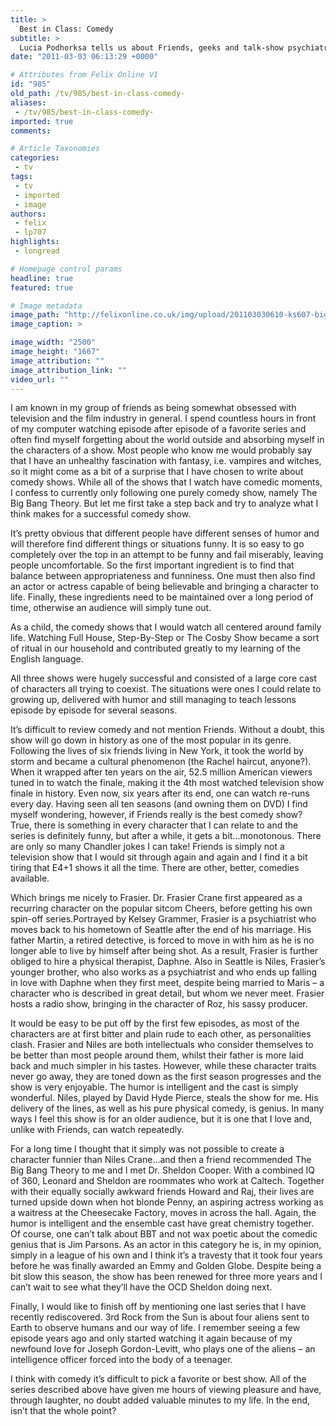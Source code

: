 ```yaml
---
title: >
  Best in Class: Comedy
subtitle: >
  Lucia Podhorksa tells us about Friends, geeks and talk-show psychiatrists
date: "2011-03-03 06:13:29 +0000"

# Attributes from Felix Online V1
id: "985"
old_path: /tv/985/best-in-class-comedy-
aliases:
 - /tv/985/best-in-class-comedy-
imported: true
comments:

# Article Taxonomies
categories:
 - tv
tags:
 - tv
 - imported
 - image
authors:
 - felix
 - lp707
highlights:
 - longread

# Homepage control params
headline: true
featured: true

# Image metadata
image_path: "http://felixonline.co.uk/img/upload/201103030610-ks607-bigbangt.jpg"
image_caption: >

image_width: "2500"
image_height: "1667"
image_attribution: ""
image_attribution_link: ""
video_url: ""
---
```


I am known in my group of friends as being somewhat obsessed with television and the film industry in general. I spend countless hours in front of my computer watching episode after episode of a favorite series and often find myself forgetting about the world outside and absorbing myself in the characters of a show. Most people who know me would probably say that I have an unhealthy fascination with fantasy, i.e. vampires and witches, so it might come as a bit of a surprise that I have chosen to write about comedy shows. While all of the shows that I watch have comedic moments, I confess to currently only following one purely comedy show, namely The Big Bang Theory. But let me first take a step back and try to analyze what I think makes for a successful comedy show.

It’s pretty obvious that different people have different senses of humor and will therefore find different things or situations funny. It is so easy to go completely over the top in an attempt to be funny and fail miserably, leaving people uncomfortable. So the first important ingredient is to find that balance between appropriateness and funniness. One must then also find an actor or actress capable of being believable and bringing a character to life. Finally, these ingredients need to be maintained over a long period of time, otherwise an audience will simply tune out.

As a child, the comedy shows that I would watch all centered around family life. Watching Full House, Step-By-Step or The Cosby Show became a sort of ritual in our household and contributed greatly to my learning of the English language.

All three shows were hugely successful and consisted of a large core cast of characters all trying to coexist. The situations were ones I could relate to growing up, delivered with humor and still managing to teach lessons episode by episode for several seasons.

It’s difficult to review comedy and not mention Friends. Without a doubt, this show will go down in history as one of the most popular in its genre. Following the lives of six friends living in New York, it took the world by storm and became a cultural phenomenon (the Rachel haircut, anyone?). When it wrapped after ten years on the air, 52.5 million American viewers tuned in to watch the finale, making it the 4th most watched television show finale in history. Even now, six years after its end, one can watch re-runs every day. Having seen all ten seasons (and owning them on DVD) I find myself wondering, however, if Friends really is the best comedy show? True, there is something in every character that I can relate to and the series is definitely funny, but after a while, it gets a bit…monotonous. There are only so many Chandler jokes I can take! Friends is simply not a television show that I would sit through again and again and I find it a bit tiring that E4+1 shows it all the time. There are other, better, comedies available.

Which brings me nicely to Frasier. Dr. Frasier Crane first appeared as a recurring character on the popular sitcom Cheers, before getting his own spin-off series.Portrayed by Kelsey Grammer, Frasier is a psychiatrist who moves back to his hometown of Seattle after the end of his marriage. His father Martin, a retired detective, is forced to move in with him as he is no longer able to live by himself after being shot. As a result, Frasier is further obliged to hire a physical therapist, Daphne. Also in Seattle is Niles, Frasier’s younger brother, who also works as a psychiatrist and who ends up falling in love with Daphne when they first meet, despite being married to Maris – a character who is described in great detail, but whom we never meet. Frasier hosts a radio show, bringing in the character of Roz, his sassy producer.

It would be easy to be put off by the first few episodes, as most of the characters are at first bitter and plain rude to each other, as personalities clash. Frasier and Niles are both intellectuals who consider themselves to be better than most people around them, whilst their father is more laid back and much simpler in his tastes. However, while these character traits never go away, they are toned down as the first season progresses and the show is very enjoyable. The humor is intelligent and the cast is simply wonderful. Niles, played by David Hyde Pierce, steals the show for me. His delivery of the lines, as well as his pure physical comedy, is genius. In many ways I feel this show is for an older audience, but it is one that I love and, unlike with Friends, can watch repeatedly.

For a long time I thought that it simply was not possible to create a character funnier than Niles Crane…and then a friend recommended The Big Bang Theory to me and I met Dr. Sheldon Cooper. With a combined IQ of 360, Leonard and Sheldon are roommates who work at Caltech. Together with their equally socially awkward friends Howard and Raj, their lives are turned upside down when hot blonde Penny, an aspiring actress working as a waitress at the Cheesecake Factory, moves in across the hall. Again, the humor is intelligent and the ensemble cast have great chemistry together. Of course, one can’t talk about BBT and not wax poetic about the comedic genius that is Jim Parsons. As an actor in this category he is, in my opinion, simply in a league of his own and I think it’s a travesty that it took four years before he was finally awarded an Emmy and Golden Globe. Despite being a bit slow this season, the show has been renewed for three more years and I can’t wait to see what they’ll have the OCD Sheldon doing next.

Finally, I would like to finish off by mentioning one last series that I have recently rediscovered. 3rd Rock from the Sun is about four aliens sent to Earth to observe humans and our way of life. I remember seeing a few episode years ago and only started watching it again because of my newfound love for Joseph Gordon-Levitt, who plays one of the aliens – an intelligence officer forced into the body of a teenager.

I think with comedy it’s difficult to pick a favorite or best show. All of the series described above have given me hours of viewing pleasure and have, through laughter, no doubt added valuable minutes to my life. In the end, isn’t that the whole point?
